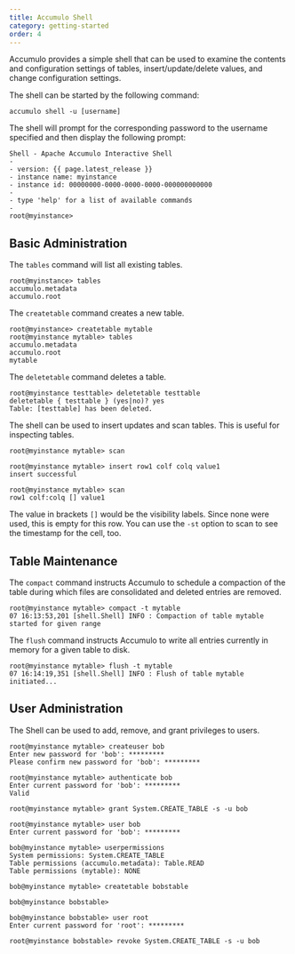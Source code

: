```yaml
---
title: Accumulo Shell
category: getting-started
order: 4
---
```


Accumulo provides a simple shell that can be used to examine the contents and
configuration settings of tables, insert/update/delete values, and change
configuration settings.

The shell can be started by the following command:

    accumulo shell -u [username]

The shell will prompt for the corresponding password to the username specified
and then display the following prompt:

    Shell - Apache Accumulo Interactive Shell
    -
    - version: {{ page.latest_release }}
    - instance name: myinstance
    - instance id: 00000000-0000-0000-0000-000000000000
    -
    - type 'help' for a list of available commands
    -
    root@myinstance>

## Basic Administration

The `tables` command will list all existing tables.

    root@myinstance> tables
    accumulo.metadata
    accumulo.root

The `createtable` command creates a new table.

    root@myinstance> createtable mytable
    root@myinstance mytable> tables
    accumulo.metadata
    accumulo.root
    mytable

The `deletetable` command deletes a table.

    root@myinstance testtable> deletetable testtable
    deletetable { testtable } (yes|no)? yes
    Table: [testtable] has been deleted.

The shell can be used to insert updates and scan tables. This is useful for inspecting tables.

    root@myinstance mytable> scan

    root@myinstance mytable> insert row1 colf colq value1
    insert successful

    root@myinstance mytable> scan
    row1 colf:colq [] value1

The value in brackets `[]` would be the visibility labels. Since none were used, this is empty for this row.
You can use the `-st` option to scan to see the timestamp for the cell, too.

## Table Maintenance

The `compact` command instructs Accumulo to schedule a compaction of the table during which
files are consolidated and deleted entries are removed.

    root@myinstance mytable> compact -t mytable
    07 16:13:53,201 [shell.Shell] INFO : Compaction of table mytable started for given range

The `flush` command instructs Accumulo to write all entries currently in memory for a given table
to disk.

    root@myinstance mytable> flush -t mytable
    07 16:14:19,351 [shell.Shell] INFO : Flush of table mytable
    initiated...

## User Administration

The Shell can be used to add, remove, and grant privileges to users.

```
root@myinstance mytable> createuser bob
Enter new password for 'bob': *********
Please confirm new password for 'bob': *********

root@myinstance mytable> authenticate bob
Enter current password for 'bob': *********
Valid

root@myinstance mytable> grant System.CREATE_TABLE -s -u bob

root@myinstance mytable> user bob
Enter current password for 'bob': *********

bob@myinstance mytable> userpermissions
System permissions: System.CREATE_TABLE
Table permissions (accumulo.metadata): Table.READ
Table permissions (mytable): NONE

bob@myinstance mytable> createtable bobstable

bob@myinstance bobstable>

bob@myinstance bobstable> user root
Enter current password for 'root': *********

root@myinstance bobstable> revoke System.CREATE_TABLE -s -u bob
```
